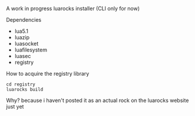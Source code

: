 A work in progress luarocks installer (CLI only for now)

Dependencies

- lua5.1
- luazip
- luasocket
- luafilesystem
- luasec
- registry

How to acquire the registry library

```
cd registry
luarocks build
```
Why? because i haven't posted it as an actual rock on the luarocks website just yet
